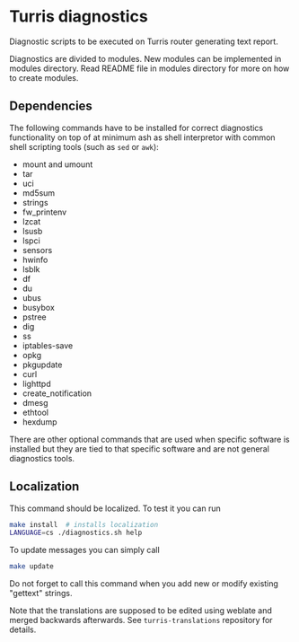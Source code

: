 # Turris diagnostics

Diagnostic scripts to be executed on Turris router generating text report.

Diagnostics are divided to modules. New modules can be implemented in modules
directory. Read README file in modules directory for more on how to create
modules.

## Dependencies

The following commands have to be installed for correct diagnostics
functionality on top of at minimum ash as shell interpretor with common shell
scripting tools (such as `sed` or `awk`):

- mount and umount
- tar
- uci
- md5sum
- strings
- fw_printenv
- lzcat
- lsusb
- lspci
- sensors
- hwinfo
- lsblk
- df
- du
- ubus
- busybox
- pstree
- dig
- ss
- iptables-save
- opkg
- pkgupdate
- curl
- lighttpd
- create_notification
- dmesg
- ethtool
- hexdump

There are other optional commands that are used when specific software is
installed but they are tied to that specific software and are not general
diagnostics tools.

## Localization

This command should be localized. To test it you can run

```bash
make install  # installs localization
LANGUAGE=cs ./diagnostics.sh help
```

To update messages you can simply call

```bash
make update
```

Do not forget to call this command when you add new or modify existing "gettext"
strings.

Note that the translations are supposed to be edited using weblate and merged
backwards afterwards. See `turris-translations` repository for details.
